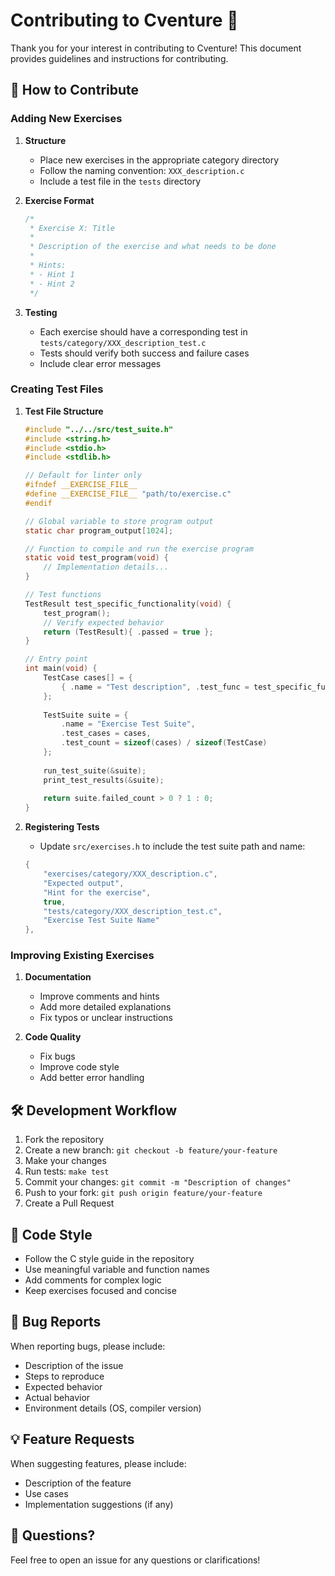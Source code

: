 # Contributing to Cventure 🐛

Thank you for your interest in contributing to Cventure! This document provides guidelines and instructions for contributing.

## 🎯 How to Contribute

### Adding New Exercises

1. **Structure**
   - Place new exercises in the appropriate category directory
   - Follow the naming convention: `XXX_description.c`
   - Include a test file in the `tests` directory

2. **Exercise Format**
   ```c
   /*
    * Exercise X: Title
    * 
    * Description of the exercise and what needs to be done
    * 
    * Hints:
    * - Hint 1
    * - Hint 2
    */
   ```

3. **Testing**
   - Each exercise should have a corresponding test in `tests/category/XXX_description_test.c`
   - Tests should verify both success and failure cases
   - Include clear error messages

### Creating Test Files

1. **Test File Structure**
   ```c
   #include "../../src/test_suite.h"
   #include <string.h>
   #include <stdio.h>
   #include <stdlib.h>

   // Default for linter only
   #ifndef __EXERCISE_FILE__
   #define __EXERCISE_FILE__ "path/to/exercise.c"
   #endif

   // Global variable to store program output
   static char program_output[1024];

   // Function to compile and run the exercise program
   static void test_program(void) {
       // Implementation details...
   }

   // Test functions
   TestResult test_specific_functionality(void) {
       test_program();
       // Verify expected behavior
       return (TestResult){ .passed = true };
   }

   // Entry point
   int main(void) {
       TestCase cases[] = {
           { .name = "Test description", .test_func = test_specific_functionality },
       };
       
       TestSuite suite = {
           .name = "Exercise Test Suite",
           .test_cases = cases,
           .test_count = sizeof(cases) / sizeof(TestCase)
       };
       
       run_test_suite(&suite);
       print_test_results(&suite);
       
       return suite.failed_count > 0 ? 1 : 0;
   }
   ```

2. **Registering Tests**
   - Update `src/exercises.h` to include the test suite path and name:
   ```c
   {
       "exercises/category/XXX_description.c",
       "Expected output",
       "Hint for the exercise",
       true,
       "tests/category/XXX_description_test.c",
       "Exercise Test Suite Name"
   },
   ```

### Improving Existing Exercises

1. **Documentation**
   - Improve comments and hints
   - Add more detailed explanations
   - Fix typos or unclear instructions

2. **Code Quality**
   - Fix bugs
   - Improve code style
   - Add better error handling

## 🛠️ Development Workflow

1. Fork the repository
2. Create a new branch: `git checkout -b feature/your-feature`
3. Make your changes
4. Run tests: `make test`
5. Commit your changes: `git commit -m "Description of changes"`
6. Push to your fork: `git push origin feature/your-feature`
7. Create a Pull Request

## 📝 Code Style

- Follow the C style guide in the repository
- Use meaningful variable and function names
- Add comments for complex logic
- Keep exercises focused and concise

## 🐛 Bug Reports

When reporting bugs, please include:
- Description of the issue
- Steps to reproduce
- Expected behavior
- Actual behavior
- Environment details (OS, compiler version)

## 💡 Feature Requests

When suggesting features, please include:
- Description of the feature
- Use cases
- Implementation suggestions (if any)

## 🤝 Questions?

Feel free to open an issue for any questions or clarifications! 